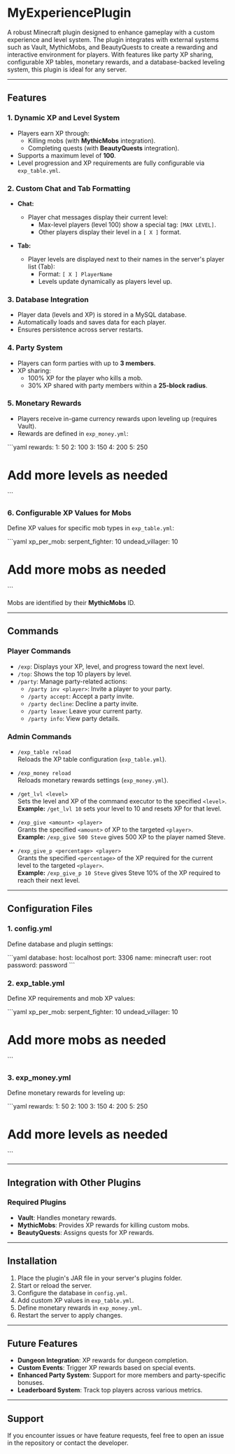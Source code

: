 
# MyExperiencePlugin

A robust Minecraft plugin designed to enhance gameplay with a custom experience and level system. The plugin integrates with external systems such as Vault, MythicMobs, and BeautyQuests to create a rewarding and interactive environment for players. With features like party XP sharing, configurable XP tables, monetary rewards, and a database-backed leveling system, this plugin is ideal for any server.

---

## Features

### **1. Dynamic XP and Level System**
- Players earn XP through:
  - Killing mobs (with **MythicMobs** integration).
  - Completing quests (with **BeautyQuests** integration).
- Supports a maximum level of **100**.
- Level progression and XP requirements are fully configurable via `exp_table.yml`.

### **2. Custom Chat and Tab Formatting**

- **Chat:**
  - Player chat messages display their current level:
    - Max-level players (level 100) show a special tag: `[MAX LEVEL]`.
    - Other players display their level in a `[ X ]` format.

- **Tab:**
  - Player levels are displayed next to their names in the server's player list (Tab):
    - Format: `[ X ] PlayerName`
    - Levels update dynamically as players level up.


### **3. Database Integration**
- Player data (levels and XP) is stored in a MySQL database.
- Automatically loads and saves data for each player.
- Ensures persistence across server restarts.

### **4. Party System**
- Players can form parties with up to **3 members**.
- XP sharing:
  - 100% XP for the player who kills a mob.
  - 30% XP shared with party members within a **25-block radius**.

### **5. Monetary Rewards**
- Players receive in-game currency rewards upon leveling up (requires Vault).
- Rewards are defined in `exp_money.yml`:

\`\`\`yaml
rewards:
  1: 50
  2: 100
  3: 150
  4: 200
  5: 250
  # Add more levels as needed
\`\`\`

### **6. Configurable XP Values for Mobs**
Define XP values for specific mob types in `exp_table.yml`:

\`\`\`yaml
xp_per_mob:
  serpent_fighter: 10
  undead_villager: 10
  # Add more mobs as needed
\`\`\`

Mobs are identified by their **MythicMobs** ID.

---

## Commands

### **Player Commands**
- `/exp`: Displays your XP, level, and progress toward the next level.
- `/top`: Shows the top 10 players by level.
- `/party`: Manage party-related actions:
  - `/party inv <player>`: Invite a player to your party.
  - `/party accept`: Accept a party invite.
  - `/party decline`: Decline a party invite.
  - `/party leave`: Leave your current party.
  - `/party info`: View party details.

### **Admin Commands**

- `/exp_table reload`  
  Reloads the XP table configuration (`exp_table.yml`).

- `/exp_money reload`  
  Reloads monetary rewards settings (`exp_money.yml`).

- `/get_lvl <level>`  
  Sets the level and XP of the command executor to the specified `<level>`.  
  **Example:** `/get_lvl 10` sets your level to 10 and resets XP for that level.

- `/exp_give <amount> <player>`  
  Grants the specified `<amount>` of XP to the targeted `<player>`.  
  **Example:** `/exp_give 500 Steve` gives 500 XP to the player named Steve.

- `/exp_give_p <percentage> <player>`  
  Grants the specified `<percentage>` of the XP required for the current level to the targeted `<player>`.  
  **Example:** `/exp_give_p 10 Steve` gives Steve 10% of the XP required to reach their next level.

---

## Configuration Files

### **1. config.yml**
Define database and plugin settings:

\`\`\`yaml
database:
  host: localhost
  port: 3306
  name: minecraft
  user: root
  password: password
\`\`\`

### **2. exp_table.yml**
Define XP requirements and mob XP values:

\`\`\`yaml
xp_per_mob:
  serpent_fighter: 10
  undead_villager: 10
  # Add more mobs as needed
\`\`\`

### **3. exp_money.yml**
Define monetary rewards for leveling up:

\`\`\`yaml
rewards:
  1: 50
  2: 100
  3: 150
  4: 200
  5: 250
  # Add more levels as needed
\`\`\`

---

## Integration with Other Plugins

### **Required Plugins**
- **Vault**: Handles monetary rewards.
- **MythicMobs**: Provides XP rewards for killing custom mobs.
- **BeautyQuests**: Assigns quests for XP rewards.

---

## Installation

1. Place the plugin's JAR file in your server's plugins folder.
2. Start or reload the server.
3. Configure the database in `config.yml`.
4. Add custom XP values in `exp_table.yml`.
5. Define monetary rewards in `exp_money.yml`.
6. Restart the server to apply changes.

---

## Future Features

- **Dungeon Integration**: XP rewards for dungeon completion.
- **Custom Events**: Trigger XP rewards based on special events.
- **Enhanced Party System**: Support for more members and party-specific bonuses.
- **Leaderboard System**: Track top players across various metrics.

---

## Support

If you encounter issues or have feature requests, feel free to open an issue in the repository or contact the developer.
